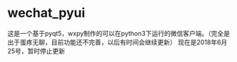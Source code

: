 # wechat_pyui
这是一个基于pyqt5，wxpy制作的可以在python3下运行的微信客户端。（完全是出于蛋疼无聊，目前功能还不完善，以后有时间会继续更新）
现在是2018年6月25号，暂时停止更新
